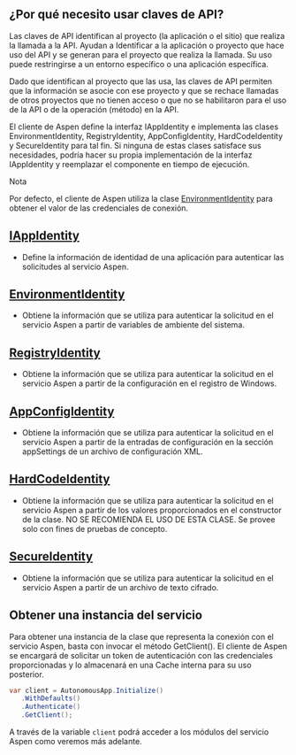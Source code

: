 ## ¿Por qué necesito usar claves de API?

Las claves de API identifican al proyecto (la aplicación o el sitio) que realiza la llamada a la API. Ayudan a Identificar a la aplicación o proyecto que hace uso del API y se generan para el proyecto que realiza la llamada.  Su uso puede restringirse a un entorno específico o una aplicación específica.

Dado que identifican al proyecto que las usa, las claves de API permiten que la información se asocie con ese proyecto y que se rechace llamadas de otros proyectos que no tienen acceso o que no se habilitaron para el uso de la API o de la operación (método) en la API.

El cliente de Aspen define la interfaz IAppIdentity e implementa las clases EnvironmentIdentity, RegistryIdentity, AppConfigIdentity, HardCodeIdentity y SecureIdentity para tal fin. Si ninguna de estas clases satisface sus necesidades, podría hacer su propia implementación de la interfaz IAppIdentity y reemplazar el componente en tiempo de ejecución.

<div class="admonition info">
   <p class="first admonition-title">Nota</p>
   <p class="last">Por defecto, el cliente de Aspen utiliza la clase <a href="../EnvironmentIdentity">EnvironmentIdentity</a> para obtener el valor de las credenciales de conexión.</p>
</div>

## [IAppIdentity](IAppIdentity.md)

-  Define la información de identidad de una aplicación para autenticar las solicitudes al servicio Aspen.

## [EnvironmentIdentity](EnvironmentIdentity.md)

- Obtiene la información que se utiliza para autenticar la solicitud en el servicio Aspen a partir de variables de ambiente del sistema.
 
## [RegistryIdentity](RegistryIdentity.md)

- Obtiene la información que se utiliza para autenticar la solicitud en el servicio Aspen a partir de la configuración en el registro de Windows.

## [AppConfigIdentity](AppConfigIdentity.md)

- Obtiene la información que se utiliza para autenticar la solicitud en el servicio Aspen a partir de la entradas de configuración en la sección appSettings de un archivo de configuración XML.

## [HardCodeIdentity](HardCodeIdentity.md)

- Obtiene la información que se utiliza para autenticar la solicitud en el servicio Aspen a partir de los valores proporcionados en el constructor de la clase. NO SE RECOMIENDA EL USO DE ESTA CLASE. Se provee solo con fines de pruebas de concepto.

## [SecureIdentity](SecureIdentity.md)

- Obtiene la información que se utiliza para autenticar la solicitud en el servicio Aspen a partir de un archivo de texto cifrado.

## Obtener una instancia del servicio

Para obtener una instancia de la clase que representa la conexión con el servicio Aspen, basta con invocar el método GetClient(). El cliente de Aspen se encargará de solicitar un token de autenticación con las credenciales proporcionadas y lo almacenará en una Cache interna para su uso posterior.

```c#
var client = AutonomousApp.Initialize()
   .WithDefaults()
   .Authenticate()
   .GetClient();
```

A través de la variable `client` podrá acceder a los módulos del servicio Aspen como veremos más adelante.

